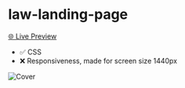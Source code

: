 # law-landing-page

[🌐 Live Preview](https://law-landing-page-xi.vercel.app/)

- ✅ CSS
- ❌ Responsiveness, made for screen size 1440px

![Cover](./cover.png)
